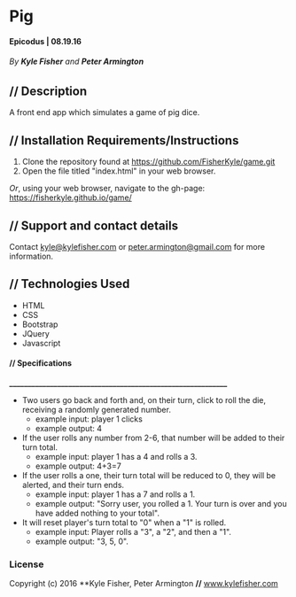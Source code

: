 # Pig

#### Epicodus | 08.19.16
###### _By **Kyle Fisher** and **Peter Armington**_

## **//** Description

A front end app which simulates a game of pig dice.

## **//** Installation Requirements/Instructions

1. Clone the repository found at https://github.com/FisherKyle/game.git
2. Open the file titled "index.html" in your web browser.

_Or_, using your web browser, navigate to the gh-page: https://fisherkyle.github.io/game/

## **//** Support and contact details

Contact kyle@kylefisher.com or peter.armington@gmail.com for more information.

## **//** Technologies Used

* HTML
* CSS
* Bootstrap
* JQuery
* Javascript

#### **//** **Specifications**
**___________________________________________________________**

* Two users go back and forth and, on their turn, click to roll the die, receiving a randomly generated number.
  * example input: player 1 clicks
  * example output: 4
* If the user rolls any number from 2-6, that number will be added to their turn total.
  * example input: player 1 has a 4 and rolls a 3.
  * example output: 4+3=7
* If the user rolls a one, their turn total will be reduced to 0, they will be alerted, and their turn ends.
  * example input: player 1 has a 7 and rolls a 1.
  * example output: "Sorry user, you rolled a 1. Your turn is over and you have added nothing to your total".
* It will reset player's turn total to "0" when a "1" is rolled.
  * example input: Player rolls a "3", a "2", and then a "1".
  * example output: "3, 5, 0".


### License

Copyright (c) 2016 **Kyle Fisher, Peter Armington **//** www.kylefisher.com
